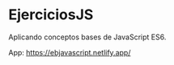 # EjerciciosJS
 Aplicando conceptos bases de JavaScript ES6.
 
App: https://ebjavascript.netlify.app/
